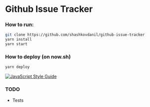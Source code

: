 # Github Issue Tracker

### How to run:

  ```sh
git clone https://github.com/shashkovdanil/github-issue-tracker
yarn install
yarn start
```
### How to deploy (on now.sh)

```sh
yarn deploy
```
[![JavaScript Style Guide](https://cdn.rawgit.com/standard/standard/master/badge.svg)](https://github.com/standard/standard)

### TODO

- Tests
